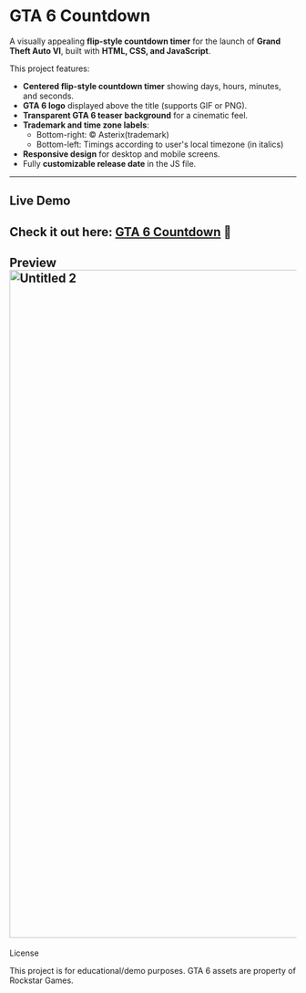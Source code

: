    # GTA 6 Countdown

A visually appealing **flip-style countdown timer** for the launch of **Grand Theft Auto VI**, built with **HTML, CSS, and JavaScript**.  

This project features:  

- **Centered flip-style countdown timer** showing days, hours, minutes, and seconds.  
- **GTA 6 logo** displayed above the title (supports GIF or PNG).  
- **Transparent GTA 6 teaser background** for a cinematic feel.  
- **Trademark and time zone labels**:  
  - Bottom-right: © Asterix(trademark)  
  - Bottom-left: Timings according to user's local timezone (in italics)  
- **Responsive design** for desktop and mobile screens.  
- Fully **customizable release date** in the JS file.
---
## Live Demo

Check it out here: [GTA 6 Countdown](https://gta-6-countdown-beta.vercel.app/) 🚀
---
Preview
<img width="2240" height="1172" alt="Untitled 2" src="https://github.com/user-attachments/assets/b9c368a3-83af-4092-a647-6179468938a3" />
---
License

This project is for educational/demo purposes. GTA 6 assets are property of Rockstar Games.


